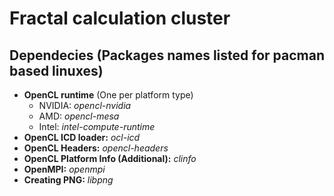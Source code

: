 # Fractal calculation cluster

## Dependecies (Packages names listed for pacman based linuxes)
  - **OpenCL runtime** (One per platform type)
    - NVIDIA: *opencl-nvidia*
    - AMD:    *opencl-mesa*
    - Intel:  *intel-compute-runtime*
  - **OpenCL ICD loader:** *ocl-icd*
  - **OpenCL Headers:** *opencl-headers*
  - **OpenCL Platform Info (Additional):** *clinfo*
  - **OpenMPI:** *openmpi*
  - **Creating PNG:** *libpng*